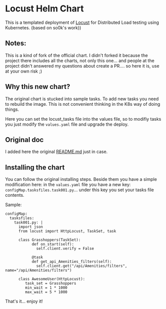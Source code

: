# Locust Helm Chart

This is a templated deployment of [Locust](http://locust.io) for Distributed Load
testing using Kubernetes. (based on so0k's work))

## Notes:

This is a kind of fork of the official chart. I didn't forked it because the project there includes all the charts, not only this one... and people at the project didn't answered my questions about create a PR.... so here it is, use at your own risk ;)

## Why this new chart?

The original chart is stucked into sample tasks. To add new tasks you need to rebuild the image. This is not convenient thinking in the K8s way of doing things.

Here you can set the locust_tasks file into the values file, so to modifiy tasks you just modify the `values.yaml` file and upgrade the deploy.

## Original doc

I added here the original [README.md](./REAMDE_original.md) just in case.

## Installing the chart

You can follow the original installing steps. Beside them you have a simple modification here: in the `values.yaml` file you have a new key: `configMap.tasksfiles.task001.py`... under this key you set your tasks file contents.

Sample:

```
configMap:
  tasksfiles:
    task001.py: |
      import json
      from locust import HttpLocust, TaskSet, task

      class Grasshoppers(TaskSet):
            def on_start(self):
              self.client.verify = False

            @task
            def get_api_Amenities_filters(self):
              self.client.get("/api/Amenities/filters", name="/api/Amenities/filters")

      class AwesomeUser(HttpLocust):
         task_set = Grasshoppers
         min_wait = 1 * 1000
         max_wait = 5 * 1000
```

That's it... enjoy it!
